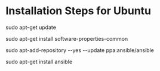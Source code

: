 Installation Steps for Ubuntu
==========================================================
sudo apt-get update

sudo apt-get install software-properties-common

sudo apt-add-repository --yes --update ppa:ansible/ansible

sudo apt-get install ansible

